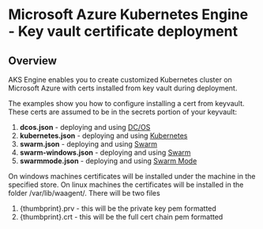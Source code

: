 # Microsoft Azure Kubernetes Engine - Key vault certificate deployment

## Overview

AKS Engine enables you to create customized Kubernetes cluster on Microsoft Azure with certs installed from key vault during deployment.

The examples show you how to configure installing a cert from keyvault. These certs are assumed to be in the secrets portion of your keyvault:

1. **dcos.json** - deploying and using [DC/OS](../../docs/dcos.md)
2. **kubernetes.json** - deploying and using [Kubernetes](../../docs/kubernetes.md)
3. **swarm.json** - deploying and using [Swarm](../../docs/swarm.md)
4. **swarm-windows.json** - deploying and using [Swarm](../../docs/swarm.md)
5. **swarmmode.json** - deploying and using [Swarm Mode](../../docs/swarmmode.md)

On windows machines certificates will be installed under the machine in the specified store.
On linux machines the certificates will be installed in the folder /var/lib/waagent/. There will be two files
1. {thumbprint}.prv - this will be the private key pem formatted
2. {thumbprint}.crt - this will be the full cert chain pem formatted
